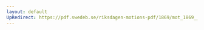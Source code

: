 ```yaml
---
layout: default
UpRedirect: https://pdf.swedeb.se/riksdagen-motions-pdf/1869/mot_1869__ak__00084/mot_1869__ak__00084_002.pdf
---
```

